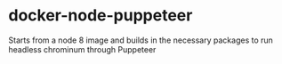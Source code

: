 # docker-node-puppeteer

Starts from a node 8 image and builds in the necessary packages to run headless chrominum through Puppeteer